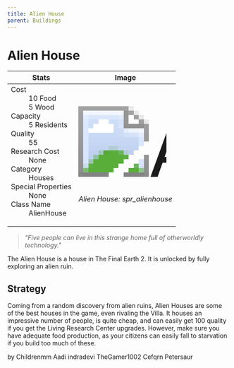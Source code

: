 ```yaml
---
title: Alien House
parent: Buildings
---
```

# Alien House

[//]: # (Pre-generated content)
<table><thead><tr><th>Stats</th><th>Image</th></tr></thead><tbody><tr><td><dl><dt>Cost</dt><dd>10 Food<br>5 Wood</dd><dt>Capacity</dt><dd>5 Residents</dd><dt>Quality</dt><dd>55</dd><dt>Research Cost</dt><dd>None</dd><dt>Category</dt><dd>Houses</dd><dt>Special Properties</dt><dd>None</dd><dt>Class Name</dt><dd>AlienHouse</dd></dl></td><td><style>.building-image {width: 200px;height: 200px;overflow: hidden;position: relative;}.building-image img {image-rendering: pixelated;object-fit: none;transform: scale(10);transform-origin: left top;position: absolute;left: 0;top: 0;}</style><div class="building-image"><img style="object-position: -658px -783px;" src="https://tfe2-wiki.github.io/assets/sprites.png" alt="Alien House Back"><img style="object-position: -636px -783px;" src="https://tfe2-wiki.github.io/assets/sprites.png" alt="Alien House"></div><i>Alien House: spr_alienhouse</i></td></tr></tbody></table><blockquote><i>"Five people can live in this strange home full of otherworldly technology."</i></blockquote>

The Alien House is a house in The Final Earth 2. It is unlocked by fully exploring an alien ruin.

## Strategy

Coming from a random discovery from alien ruins, Alien Houses are some of the best houses in the game, even rivaling the Villa. It houses an impressive number of people, is quite cheap, and can easily get 100 quality if you get the Living Research Center upgrades. However, make sure you have adequate food production, as your citizens can easily fall to starvation if you build too much of these.

by Childrenmm Aadi indradevi TheGamer1002 Cefqrn Petersaur

